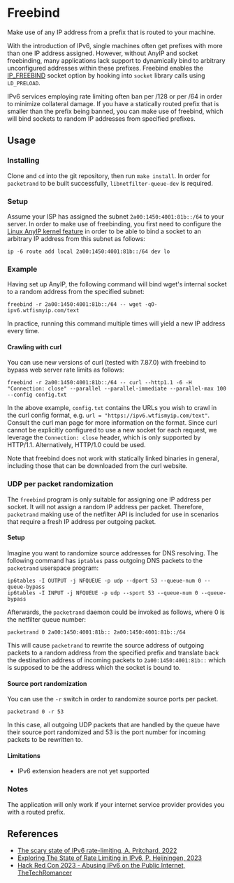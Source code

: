 # Freebind
Make use of any IP address from a prefix that is routed to your machine.

With the introduction of IPv6, single machines often get prefixes with more than one IP address assigned. However, without AnyIP and socket freebinding, many applications lack support to dynamically bind to arbitrary unconfigured addresses within these prefixes. Freebind enables the [IP\_FREEBIND](http://man7.org/linux/man-pages/man7/ip.7.html) socket option by hooking into `socket` library calls using `LD_PRELOAD`.

IPv6 services employing rate limiting often ban per /128 or per /64 in order to minimize collateral damage. If you have a statically routed prefix that is smaller than the prefix being banned, you can make use of freebind, which will bind sockets to random IP addresses from specified prefixes.

## Usage
### Installing
Clone and `cd` into the git repository, then run `make install`. In order for `packetrand` to be built successfully, `libnetfilter-queue-dev` is required.
### Setup
Assume your ISP has assigned the subnet `2a00:1450:4001:81b::/64` to your server. In order to make use of freebinding, you first need to configure the [Linux AnyIP kernel feature](https://git.kernel.org/cgit/linux/kernel/git/torvalds/linux.git/commit/?id=ab79ad14a2d51e95f0ac3cef7cd116a57089ba82) in order to be able to bind a socket to an arbitrary IP address from this subnet as follows:

```
ip -6 route add local 2a00:1450:4001:81b::/64 dev lo
```

### Example
Having set up AnyIP, the following command will bind wget's internal socket to a random address from the specified subnet:
```
freebind -r 2a00:1450:4001:81b::/64 -- wget -qO- ipv6.wtfismyip.com/text
```
In practice, running this command multiple times will yield a new IP address every time.

#### Crawling with curl
You can use new versions of curl (tested with 7.87.0) with freebind to bypass web server rate limits as follows:
```
freebind -r 2a00:1450:4001:81b::/64 -- curl --http1.1 -6 -H "Connection: close" --parallel --parallel-immediate --parallel-max 100 --config config.txt
```
In the above example, `config.txt` contains the URLs you wish to crawl in the curl config format, e.g. `url = "https://ipv6.wtfismyip.com/text"`. Consult the curl man page for more information on the format. Since curl cannot be explicitly configured to use a new socket for each request, we leverage the `Connection: close` header, which is only supported by HTTP/1.1. Alternatively, HTTP/1.0 could be used.

Note that freebind does not work with statically linked binaries in general, including those that can be downloaded from the curl website.

### UDP per packet randomization
The `freebind` program is only suitable for assigning one IP address per socket. It will not assign a random IP address per packet. Therefore, `packetrand` making use of the netfilter API is included for use in scenarios that require a fresh IP address per outgoing packet.

#### Setup
Imagine you want to randomize source addresses for DNS resolving. The following command has `iptables` pass outgoing DNS packets to the `packetrand` userspace program:
```
ip6tables -I OUTPUT -j NFQUEUE -p udp --dport 53 --queue-num 0 --queue-bypass
ip6tables -I INPUT -j NFQUEUE -p udp --sport 53 --queue-num 0 --queue-bypass
```
Afterwards, the `packetrand` daemon could be invoked as follows, where 0 is the netfilter queue number:
```
packetrand 0 2a00:1450:4001:81b:: 2a00:1450:4001:81b::/64
```
This will cause `packetrand` to rewrite the source address of outgoing packets to a random address from the specified prefix and translate back the destination address of incoming packets to `2a00:1450:4001:81b::` which is supposed to be the address which the socket is bound to.

#### Source port randomization
You can use the `-r` switch in order to randomize source ports per packet.
```
packetrand 0 -r 53
```
In this case, all outgoing UDP packets that are handled by the queue have their source port randomized and 53 is the port number for incoming packets to be rewritten to.

#### Limitations
- IPv6 extension headers are not yet supported

### Notes
The application will only work if your internet service provider provides you with a routed prefix.

## References
- [The scary state of IPv6 rate-limiting, A. Pritchard, 2022](https://adam-p.ca/blog/2022/02/ipv6-rate-limiting/)
- [Exploring The State of Rate Limiting in IPv6, P. Heijningen, 2023](http://essay.utwente.nl/96014/1/van%20Heijningen_BA_EEMCS.pdf)
- [Hack Red Con 2023 - Abusing IPv6 on the Public Internet, TheTechRomancer](https://youtu.be/6ibqE2Il1R8?t=835)
